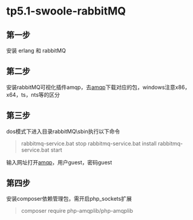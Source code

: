 # tp5.1-swoole-rabbitMQ

## 第一步
安装 erlang 和 rabbitMQ

## 第二步
安装rabbitMQ可视化插件amqp，去[amqp](https://pecl.php.net/package/amqp)下载对应的包，windows注意x86，x64，ts，nts等的区分

## 第三步
dos模式下进入目录rabbitMQ\sbin执行以下命令
> rabbitmq-service.bat stop
> rabbitmq-service.bat install
> rabbitmq-service.bat start

输入网址打开[amqp](http://127.0.0.1:15672/#/)，用户guest，密码guest

## 第四步
安装composer依赖管理包，需开启php_sockets扩展
> composer require php-amqplib/php-amqplib

## 